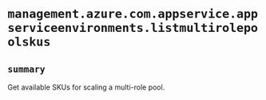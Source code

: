 # `management.azure.com.appservice.appserviceenvironments.listmultirolepoolskus`

## `summary`
Get available SKUs for scaling a multi-role pool.


